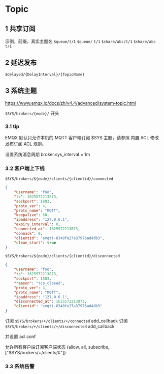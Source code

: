 # Topic

## 1 共享订阅

示例，前缀，真实主题名
`$queue/t/1` `$queue/` `t/1`
`$share/abc/t/1` `$share/abc` `t/1`

## 2 延迟发布

`$delayed/{DelayInterval}/{TopicName}`

## 3 系统主题

<https://www.emqx.io/docs/zh/v4.4/advanced/system-topic.html>

`$SYS/brokers/{node}/` 开头

### 3.1 tip

EMQX 默认只允许本机的 MQTT 客户端订阅 $SYS 主题，请参照 内置 ACL 修改发布订阅 ACL 规则。

设置系统消息周期
broker.sys_interval = 1m

### 3.2 客户端上下线

`$SYS/brokers/${node}/clients/{clientid}/connected`

```json
{
    "username": "foo",
    "ts": 1625572213873,
    "sockport": 1883,
    "proto_ver": 4,
    "proto_name": "MQTT",
    "keepalive": 60,
    "ipaddress": "127.0.0.1",
    "expiry_interval": 0,
    "connected_at": 1625572213873,
    "connack": 0,
    "clientid": "emqtt-8348fe27a87976ad4db3",
    "clean_start": true
}
```

`$SYS/brokers/${node}/clients/{clientid}/disconnected`

```json
{
    "username": "foo",
    "ts": 1625572213873,
    "sockport": 1883,
    "reason": "tcp_closed",
    "proto_ver": 4,
    "proto_name": "MQTT",
    "ipaddress": "127.0.0.1",
    "disconnected_at": 1625572213873,
    "clientid": "emqtt-8348fe27a87976ad4db3"
}
```

订阅 `$SYS/brokers/+/clients/+/connected` add_callback
订阅 `$SYS/brokers/+/clients/+/disconnected` add_callback

并设置 acl.conf

允许所有客户端订阅客户端状态
{allow, all, subscribe, ["$SYS/brokers/+/clients/#"]}.

### 3.3 系统告警
